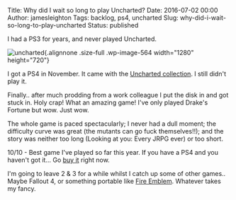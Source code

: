Title: Why did I wait so long to play Uncharted?
Date: 2016-07-02 00:00
Author: jamesleighton
Tags: backlog, ps4, uncharted
Slug: why-did-i-wait-so-long-to-play-uncharted
Status: published

I had a PS3 for years, and never played Uncharted.

![uncharted](https://jamesleighton.files.wordpress.com/2016/11/uncharted.jpg){.alignnone .size-full .wp-image-564 width="1280" height="720"}

I got a PS4 in November. It came with the [Uncharted collection](http://amzn.to/29dtFkp). I still didn't play it.

Finally.. after much prodding from a work colleague I put the disk in and got stuck in. Holy crap! What an amazing game! I've only played Drake's Fortune but wow. Just wow.

The whole game is paced spectacularly; I never had a dull moment; the difficulty curve was great (the mutants can go fuck themselves!!); and the story was neither too long (Looking at you: Every JRPG ever) or too short.

10/10 - Best game I've played so far this year. If you have a PS4 and you haven't got it... Go [buy it](http://amzn.to/29dtFkp) right now.

I'm going to leave 2 & 3 for a while whilst I catch up some of other games.. Maybe Fallout 4, or something portable like [Fire Emblem](http://amzn.to/29aqJDI). Whatever takes my fancy.
